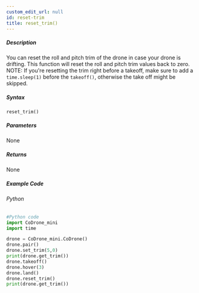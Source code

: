 ```yaml
---
custom_edit_url: null
id: reset-trim
title: reset_trim()
---
```


##### Description

You can reset the roll and pitch trim of the drone in case your drone is drifting. This function will reset the roll and pitch trim values back to zero. NOTE: If you're resetting the trim right before a takeoff, make sure to add a ```time.sleep(1)``` before the ```takeoff()```, otherwise the take off might be skipped.


##### Syntax

```reset_trim()```


##### Parameters
None

##### Returns

None

##### Example Code
###### Python
```python
#Python code
import CoDrone_mini
import time

drone = CoDrone_mini.CoDrone()
drone.pair()
drone.set_trim(5,0)
print(drone.get_trim())
drone.takeoff()
drone.hover(3)
drone.land()
drone.reset_trim() 
print(drone.get_trim())
```